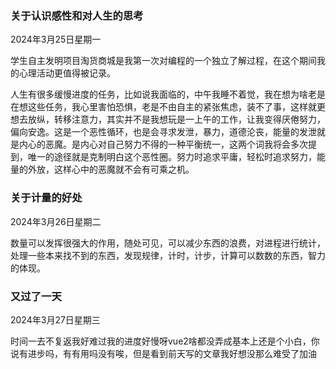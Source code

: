 ### 关于认识感性和对人生的思考

2024年3月25日星期一

​	学生自主发明项目淘货商城是我第一次对编程的一个独立了解过程，在这个期间我的心理活动更值得被记录。

​	人生有很多缓慢进度的任务，比如说我面临的，中午我睡不着觉，我在想为啥老是在想这些任务，我心里害怕恐惧，老是不由自主的紧张焦虑，装不了事，这样就更想去放纵，转移注意力，其实并不是我想玩是一上午的工作，让我变得厌倦努力，偏向安逸。这是一个恶性循环，也是会寻求发泄，暴力，道德沦丧，能量的发泄就是内心的恶魔。是内心对自己努力不得的一种平衡统一，这两个词我将会多次提到，唯一的途径就是克制明白这个恶性圈。努力时追求平庸，轻松时追求努力，能量的外放，这样心中的恶魔就不会有可乘之机。

### 关于计量的好处

2024年3月26日星期二

​	数量可以发挥很强大的作用，随处可见，可以减少东西的浪费，对进程进行统计，处理一些本来找不到的东西，发现规律，计时，计步，计算可以数数的东西，智力的体现。

### 又过了一天 

2024年3月27日星期三

时间一去不复返我好难过我的进度好慢呀vue2啥都没弄成基本上还是个小白，你说有进步吗，有有用吗没有唉，但是看到前天写的文章我好想没那么难受了加油



